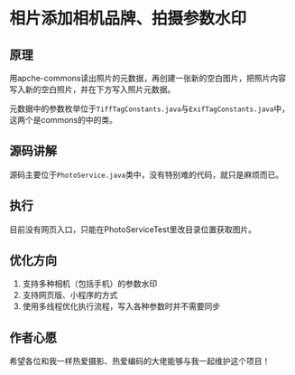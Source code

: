 # 相片添加相机品牌、拍摄参数水印
## 原理
用apche-commons读出照片的元数据，再创建一张新的空白图片，把照片内容写入新的空白照片，并在下方写入照片元数据。

元数据中的参数枚举位于`TiffTagConstants.java`与`ExifTagConstants.java`中，这两个是commons的中的类。

## 源码讲解
源码主要位于`PhotoService.java`类中，没有特别难的代码，就只是麻烦而已。

## 执行
目前没有网页入口，只能在PhotoServiceTest里改目录位置获取图片。

## 优化方向
1. 支持多种相机（包括手机）的参数水印
2. 支持网页版、小程序的方式
3. 使用多线程优化执行流程，写入各种参数时并不需要同步

## 作者心愿
希望各位和我一样热爱摄影、热爱编码的大佬能够与我一起维护这个项目！